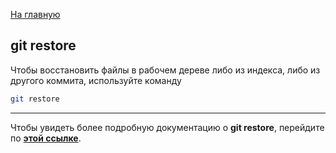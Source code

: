 [На главную](../readme.md)

## git restore

Чтобы восстановить файлы в рабочем дереве либо из индекса, либо из другого коммита, используйте команду

```bash
git restore
```

---

Чтобы увидеть более подробную документацию о **git restore**, перейдите по **[этой ссылке](https://translated.turbopages.org/proxy_u/en-ru.ru.72d86732-653673fa-52ed378c-74722d776562/https/stackoverflow.com/questions/58003030/what-is-the-git-restore-command-and-what-is-the-difference-between-git-restor#:~:text=Git%2Drestore%20%2D%20%D1%8D%D1%82%D0%BE%20%D0%B2%D0%BE%D1%81%D1%81%D1%82%D0%B0%D0%BD%D0%BE%D0%B2%D0%BB%D0%B5%D0%BD%D0%B8%D0%B5%20%D1%84%D0%B0%D0%B9%D0%BB%D0%BE%D0%B2,%D0%B8%D0%BB%D0%B8%20%D1%83%D0%B4%D0%B0%D0%BB%D0%B5%D0%BD%D0%B8%D1%8F%20%D0%BA%D0%BE%D0%BC%D0%BC%D0%B8%D1%82%D0%BE%D0%B2%20%D0%B8%D0%B7%20%D0%B2%D0%B5%D1%82%D0%BA%D0%B8)**.